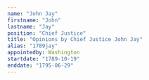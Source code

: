 ```yaml
---
name: "John Jay"
firstname: "John"
lastname: "Jay"
position: "Chief Justice"
title: "Opinions by Chief Justice John Jay"
alias: "1789jay"
appointedby: Washington
startdate: "1789-10-19"
enddate: "1795-06-29"
---
```


